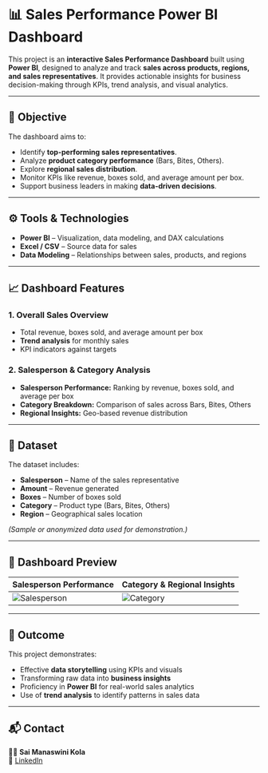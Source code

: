 # 📊 Sales Performance Power BI Dashboard

This project is an **interactive Sales Performance Dashboard** built using **Power BI**, designed to analyze and track **sales across products, regions, and sales representatives**. It provides actionable insights for business decision-making through KPIs, trend analysis, and visual analytics.

---

## 🧠 Objective
The dashboard aims to:
- Identify **top-performing sales representatives**.
- Analyze **product category performance** (Bars, Bites, Others).
- Explore **regional sales distribution**.
- Monitor KPIs like revenue, boxes sold, and average amount per box.
- Support business leaders in making **data-driven decisions**.

---

## ⚙️ Tools & Technologies
- **Power BI** – Visualization, data modeling, and DAX calculations  
- **Excel / CSV** – Source data for sales  
- **Data Modeling** – Relationships between sales, products, and regions  

---

## 📈 Dashboard Features

### **1. Overall Sales Overview**
- Total revenue, boxes sold, and average amount per box
- **Trend analysis** for monthly sales
- KPI indicators against targets

### **2. Salesperson & Category Analysis**
- **Salesperson Performance:** Ranking by revenue, boxes sold, and average per box  
- **Category Breakdown:** Comparison of sales across Bars, Bites, Others  
- **Regional Insights:** Geo-based revenue distribution  

---

## 📂 Dataset
The dataset includes:
- **Salesperson** – Name of the sales representative  
- **Amount** – Revenue generated  
- **Boxes** – Number of boxes sold  
- **Category** – Product type (Bars, Bites, Others)  
- **Region** – Geographical sales location  

*(Sample or anonymized data used for demonstration.)*

---

## 📸 Dashboard Preview
| Salesperson Performance | Category & Regional Insights |
|------------------------|------------------------------|
| ![Salesperson](./PowerBI_Dashboard_Screenshots/salesperson_performance.png) | ![Category](./PowerBI_Dashboard_Screenshots/category_geo.png) |

---

## 🏁 Outcome
This project demonstrates:
- Effective **data storytelling** using KPIs and visuals  
- Transforming raw data into **business insights**  
- Proficiency in **Power BI** for real-world sales analytics  
- Use of **trend analysis** to identify patterns in sales data  

---

## 📬 Contact
👩‍💻 **Sai Manaswini Kola**  
🔗 [LinkedIn](https://www.linkedin.com/in/kola-saimanswini)  

